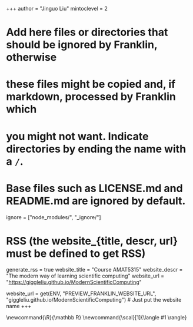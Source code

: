 <!--
Add here global page variables to use throughout your website.
-->
+++
author = "Jinguo Liu"
mintoclevel = 2

# Add here files or directories that should be ignored by Franklin, otherwise
# these files might be copied and, if markdown, processed by Franklin which
# you might not want. Indicate directories by ending the name with a `/`.
# Base files such as LICENSE.md and README.md are ignored by default.
ignore = ["node_modules/", "_ignore/"]

# RSS (the website_{title, descr, url} must be defined to get RSS)
generate_rss = true
website_title = "Course AMAT5315"
website_descr = "The modern way of learning scientific computing"
website_url   = "https://giggleliu.github.io/ModernScientificComputing"

website_url = get(ENV, "PREVIEW_FRANKLIN_WEBSITE_URL", "giggleliu.github.io/ModernScientificComputing") # Just put the website name
+++

<!--
Add here global latex commands to use throughout your pages.
-->
\newcommand{\R}{\mathbb R}
\newcommand{\scal}[1]{\langle #1 \rangle}
